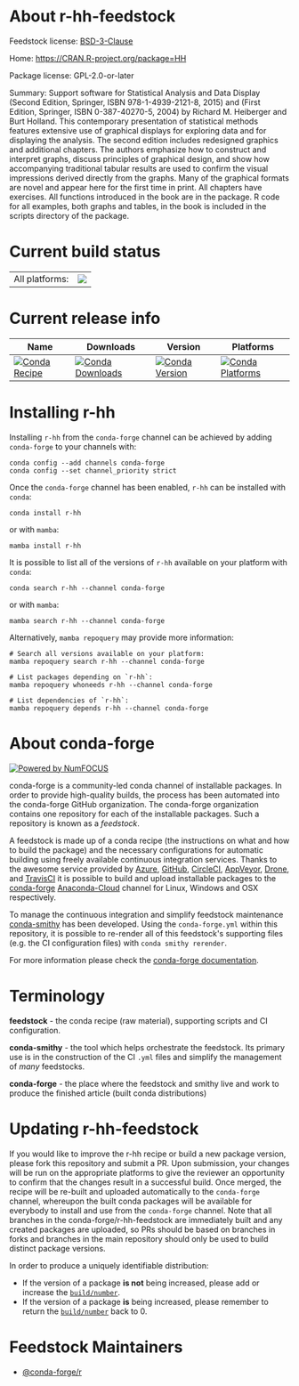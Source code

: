 About r-hh-feedstock
====================

Feedstock license: [BSD-3-Clause](https://github.com/conda-forge/r-hh-feedstock/blob/main/LICENSE.txt)

Home: https://CRAN.R-project.org/package=HH

Package license: GPL-2.0-or-later

Summary: Support software for Statistical Analysis and Data Display (Second Edition, Springer, ISBN 978-1-4939-2121-8, 2015) and (First Edition, Springer, ISBN 0-387-40270-5, 2004) by Richard M. Heiberger and Burt Holland.  This contemporary presentation of statistical methods features extensive use of graphical displays for exploring data and for displaying the analysis.  The second edition includes redesigned graphics and additional chapters. The authors emphasize how to construct and interpret graphs, discuss principles of graphical design, and show how accompanying traditional tabular results are used to confirm the visual impressions derived directly from the graphs. Many of the graphical formats are novel and appear here for the first time in print.  All chapters have exercises.  All functions introduced in the book are in the package.  R code for all examples, both graphs and tables, in the book is included in the scripts directory of the package.

Current build status
====================


<table><tr><td>All platforms:</td>
    <td>
      <a href="https://dev.azure.com/conda-forge/feedstock-builds/_build/latest?definitionId=2478&branchName=main">
        <img src="https://dev.azure.com/conda-forge/feedstock-builds/_apis/build/status/r-hh-feedstock?branchName=main">
      </a>
    </td>
  </tr>
</table>

Current release info
====================

| Name | Downloads | Version | Platforms |
| --- | --- | --- | --- |
| [![Conda Recipe](https://img.shields.io/badge/recipe-r--hh-green.svg)](https://anaconda.org/conda-forge/r-hh) | [![Conda Downloads](https://img.shields.io/conda/dn/conda-forge/r-hh.svg)](https://anaconda.org/conda-forge/r-hh) | [![Conda Version](https://img.shields.io/conda/vn/conda-forge/r-hh.svg)](https://anaconda.org/conda-forge/r-hh) | [![Conda Platforms](https://img.shields.io/conda/pn/conda-forge/r-hh.svg)](https://anaconda.org/conda-forge/r-hh) |

Installing r-hh
===============

Installing `r-hh` from the `conda-forge` channel can be achieved by adding `conda-forge` to your channels with:

```
conda config --add channels conda-forge
conda config --set channel_priority strict
```

Once the `conda-forge` channel has been enabled, `r-hh` can be installed with `conda`:

```
conda install r-hh
```

or with `mamba`:

```
mamba install r-hh
```

It is possible to list all of the versions of `r-hh` available on your platform with `conda`:

```
conda search r-hh --channel conda-forge
```

or with `mamba`:

```
mamba search r-hh --channel conda-forge
```

Alternatively, `mamba repoquery` may provide more information:

```
# Search all versions available on your platform:
mamba repoquery search r-hh --channel conda-forge

# List packages depending on `r-hh`:
mamba repoquery whoneeds r-hh --channel conda-forge

# List dependencies of `r-hh`:
mamba repoquery depends r-hh --channel conda-forge
```


About conda-forge
=================

[![Powered by
NumFOCUS](https://img.shields.io/badge/powered%20by-NumFOCUS-orange.svg?style=flat&colorA=E1523D&colorB=007D8A)](https://numfocus.org)

conda-forge is a community-led conda channel of installable packages.
In order to provide high-quality builds, the process has been automated into the
conda-forge GitHub organization. The conda-forge organization contains one repository
for each of the installable packages. Such a repository is known as a *feedstock*.

A feedstock is made up of a conda recipe (the instructions on what and how to build
the package) and the necessary configurations for automatic building using freely
available continuous integration services. Thanks to the awesome service provided by
[Azure](https://azure.microsoft.com/en-us/services/devops/), [GitHub](https://github.com/),
[CircleCI](https://circleci.com/), [AppVeyor](https://www.appveyor.com/),
[Drone](https://cloud.drone.io/welcome), and [TravisCI](https://travis-ci.com/)
it is possible to build and upload installable packages to the
[conda-forge](https://anaconda.org/conda-forge) [Anaconda-Cloud](https://anaconda.org/)
channel for Linux, Windows and OSX respectively.

To manage the continuous integration and simplify feedstock maintenance
[conda-smithy](https://github.com/conda-forge/conda-smithy) has been developed.
Using the ``conda-forge.yml`` within this repository, it is possible to re-render all of
this feedstock's supporting files (e.g. the CI configuration files) with ``conda smithy rerender``.

For more information please check the [conda-forge documentation](https://conda-forge.org/docs/).

Terminology
===========

**feedstock** - the conda recipe (raw material), supporting scripts and CI configuration.

**conda-smithy** - the tool which helps orchestrate the feedstock.
                   Its primary use is in the construction of the CI ``.yml`` files
                   and simplify the management of *many* feedstocks.

**conda-forge** - the place where the feedstock and smithy live and work to
                  produce the finished article (built conda distributions)


Updating r-hh-feedstock
=======================

If you would like to improve the r-hh recipe or build a new
package version, please fork this repository and submit a PR. Upon submission,
your changes will be run on the appropriate platforms to give the reviewer an
opportunity to confirm that the changes result in a successful build. Once
merged, the recipe will be re-built and uploaded automatically to the
`conda-forge` channel, whereupon the built conda packages will be available for
everybody to install and use from the `conda-forge` channel.
Note that all branches in the conda-forge/r-hh-feedstock are
immediately built and any created packages are uploaded, so PRs should be based
on branches in forks and branches in the main repository should only be used to
build distinct package versions.

In order to produce a uniquely identifiable distribution:
 * If the version of a package **is not** being increased, please add or increase
   the [``build/number``](https://docs.conda.io/projects/conda-build/en/latest/resources/define-metadata.html#build-number-and-string).
 * If the version of a package **is** being increased, please remember to return
   the [``build/number``](https://docs.conda.io/projects/conda-build/en/latest/resources/define-metadata.html#build-number-and-string)
   back to 0.

Feedstock Maintainers
=====================

* [@conda-forge/r](https://github.com/conda-forge/r/)

